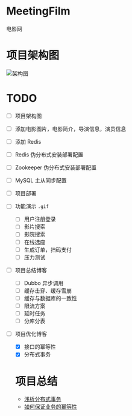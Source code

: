 # MeetingFilm
电影网

# 项目架构图
![架构图](https://github.com/daydreamdev/MeetingFilm/blob/master/pic/%E6%9E%B6%E6%9E%84%E5%9B%BE.png)

# TODO
- [ ] 项目架构图

- [ ] 添加电影图片，电影简介，导演信息，演员信息

- [ ] 添加 Redis

- [ ] Redis 伪分布式安装部署配置

- [ ] Zookeeper 伪分布式安装部署配置

- [ ] MySQL 主从同步配置

- [ ] 项目部署

- [ ] 功能演示 `.gif`

  - [ ] 用户注册登录
  - [ ] 影片搜索
  - [ ] 影院搜索
  - [ ] 在线选座
  - [ ] 生成订单，扫码支付
  - [ ] 压力测试

- [ ] 项目总结博客

  - [ ] Dubbo 异步调用
  - [ ] 缓存击穿、缓存雪崩
  - [ ] 缓存与数据库的一致性
  - [ ] 限流方案
  - [ ] 延时任务
  - [ ] 分库分表

- [ ] 项目优化博客
  - [x] 接口的幂等性
  - [X] 分布式事务
  
  # 项目总结
  - [浅析分布式事务](https://github.com/daydreamdev/MeetingFilm/blob/master/note/%E6%B5%85%E6%9E%90%E5%88%86%E5%B8%83%E5%BC%8F%E4%BA%8B%E5%8A%A1.md)
  - [如何保证业务的幂等性](https://github.com/daydreamdev/MeetingFilm/blob/master/note/%E5%A6%82%E4%BD%95%E4%BF%9D%E8%AF%81%E4%B8%9A%E5%8A%A1%E7%9A%84%E5%B9%82%E7%AD%89%E6%80%A7.md)
